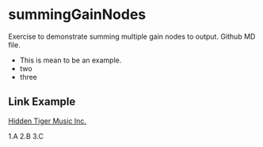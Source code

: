 # summingGainNodes
Exercise to demonstrate summing multiple gain nodes to output.
Github MD file.


* This is mean to be an example.
* two
* three

## Link Example
[Hidden Tiger Music Inc.](http://www.hiddentigermusic.com)

1.A
2.B
3.C

